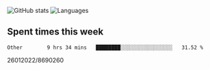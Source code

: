 ![GitHub stats](https://github-readme-stats.vercel.app/api?username=emipa606&theme=github_dark&show_icons=true) 
![Languages](https://github-readme-stats.vercel.app/api/top-langs/?username=emipa606&theme=github_dark&layout=compact)

## Spent times this week
<!--START_SECTION:waka-->

```text
Other        9 hrs 34 mins   ████████░░░░░░░░░░░░░░░░░   31.52 %
```

<!--END_SECTION:waka-->


26012022/8690260
